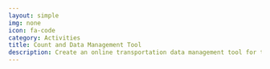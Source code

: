 ```yaml
---
layout: simple
img: none
icon: fa-code
category: Activities
title: Count and Data Management Tool
description: Create an online transportation data management tool for travel analysis which tiers from several successful one-off projects that only appeared at single agencies.
---
```

